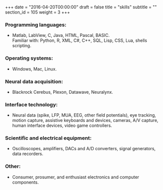+++
date = "2016-04-20T00:00:00"
draft = false
title = "skills"
subtitle = ""
section_id = 105
weight = 3
+++

### Programming languages:  

* Matlab, LabView, C, Java, HTML, Pascal, BASIC.  
Familiar with: Python, R, XML, C#, C++, SQL, Lisp, CSS, Lua, shells scripting.

### Operating systems: 

* Windows, Mac, Linux.
	
### Neural data acquisition: 

* Blackrock Cerebus, Plexon, Datawave, Neuralynx.
	
### Interface technology: 

* Neural data (spike, LFP, MUA, EEG, other field potentials), eye tracking, motion capture, assistive keyboards and devices, cameras, A/V capture, human interface devices, video game controllers.

### Scientific and electrical equipment: 

* Oscilloscopes, amplifiers, DACs and A/D converters, signal generators, data recorders.

### Other: 

* Consumer, prosumer, and enthusiast electronics and computer components.

